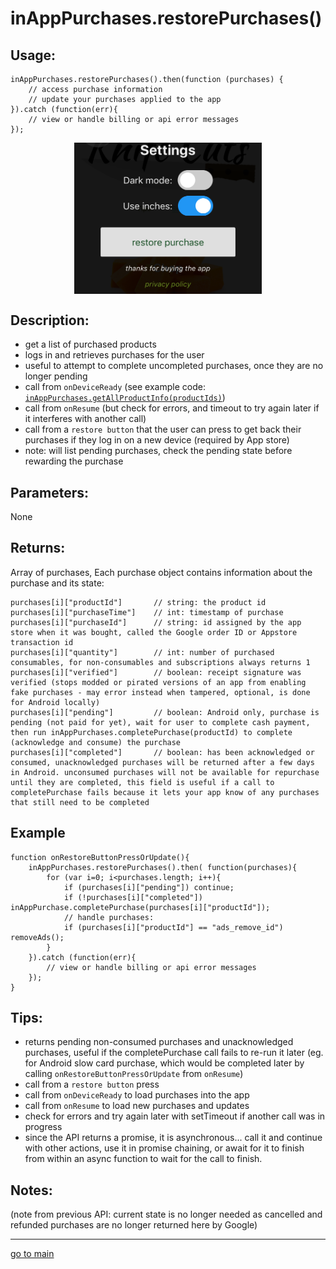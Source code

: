 # inAppPurchases.restorePurchases()

## Usage:
```
inAppPurchases.restorePurchases().then(function (purchases) {
    // access purchase information
    // update your purchases applied to the app
}).catch (function(err){
    // view or handle billing or api error messages
});
```
<p align="center">
<img src="restore_button.png" alt="put a restore button somewhere" width="300" align="center" />
</p>

## Description:
 - get a list of purchased products 
 - logs in and retrieves purchases for the user
 - useful to attempt to complete uncompleted purchases, once they are no longer pending
 - call from `onDeviceReady` (see example code: [`inAppPurchases.getAllProductInfo(productIds)`](getAllProductInfo.md#Example))
 - call from `onResume` (but check for errors, and timeout to try again later if it interferes with another call)
 - call from a `restore button` that the user can press to get back their purchases if they log in on a new device (required by App store)
 - note: will list pending purchases, check the pending state before rewarding the purchase
    
## Parameters:
None

## Returns:
Array of purchases,
Each purchase object contains information about the purchase and its state:
```
purchases[i]["productId"]       // string: the product id
purchases[i]["purchaseTime"]    // int: timestamp of purchase
purchases[i]["purchaseId"]      // string: id assigned by the app store when it was bought, called the Google order ID or Appstore transaction id
purchases[i]["quantity"]        // int: number of purchased consumables, for non-consumables and subscriptions always returns 1 
purchases[i]["verified"]        // boolean: receipt signature was verified (stops modded or pirated versions of an app from enabling fake purchases - may error instead when tampered, optional, is done for Android locally)
purchases[i]["pending"]         // boolean: Android only, purchase is pending (not paid for yet), wait for user to complete cash payment, then run inAppPurchases.completePurchase(productId) to complete (acknowledge and consume) the purchase
purchases[i]["completed"]       // boolean: has been acknowledged or consumed, unacknowledged purchases will be returned after a few days in Android. unconsumed purchases will not be available for repurchase until they are completed, this field is useful if a call to completePurchase fails because it lets your app know of any purchases that still need to be completed 
```

## Example
```
function onRestoreButtonPressOrUpdate(){
    inAppPurchases.restorePurchases().then( function(purchases){
        for (var i=0; i<purchases.length; i++){
            if (purchases[i]["pending"]) continue;
            if (!purchases[i]["completed"]) inAppPurchase.completePurchase(purchases[i]["productId"]);
            // handle purchases:
            if (purchases[i]["productId"] == "ads_remove_id") removeAds();
        }
    }).catch (function(err){
        // view or handle billing or api error messages
    });
}
```

## Tips:
- returns pending non-consumed purchases and unacknowledged purchases, useful if the completePurchase call fails to re-run it later 
   (eg. for Android slow card purchase, which would be completed later by calling `onRestoreButtonPressOrUpdate` from `onResume`)
- call from a `restore button` press
- call from `onDeviceReady` to load purchases into the app
- call from `onResume` to load new purchases and updates
- check for errors and try again later with setTimeout if another call was in progress 
- since the API returns a promise, it is asynchronous... call it and continue with other actions, use it in promise chaining, or await for it to finish from within an async function to wait for the call to finish. 

## Notes:

(note from previous API: current state is no longer needed as cancelled and refunded purchases are no longer returned here by Google)

<hr/>

<p align="center">

[go to main](../README.md#plugin-usage)

</p>
